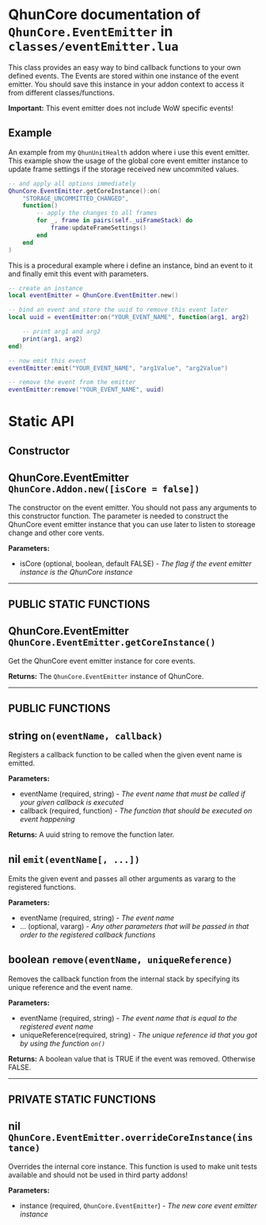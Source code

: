 # QhunCore documentation of `QhunCore.EventEmitter` in `classes/eventEmitter.lua`

This class provides an easy way to bind callback functions to your own defined events. The Events are stored within one instance of the event emitter. You should save this instance in your addon context to access it from different classes/functions.

**Important:** This event emitter does not include WoW specific events!

## Example

An example from my `QhunUnitHealth` addon where i use this event emitter. This example show the usage of the global core event emitter instance to update frame settings if the storage received new uncommited values.

```lua
-- and apply all options immediately
QhunCore.EventEmitter.getCoreInstance():on(
    "STORAGE_UNCOMMITTED_CHANGED",
    function()
        -- apply the changes to all frames
        for _, frame in pairs(self._uiFrameStack) do
            frame:updateFrameSettings()
        end
    end
)
```

This is a procedural example where i define an instance, bind an event to it and finally emit this event with parameters.

```lua
-- create an instance
local eventEmitter = QhunCore.EventEmitter.new()

-- bind an event and store the uuid to remove this event later
local uuid = eventEmitter:on("YOUR_EVENT_NAME", function(arg1, arg2)

    -- print arg1 and arg2
    print(arg1, arg2)
end)

-- now emit this event
eventEmitter:emit("YOUR_EVENT_NAME", "arg1Value", "arg2Value")

-- remove the event from the emitter
eventEmitter:remove("YOUR_EVENT_NAME", uuid)
```

# Static API

## Constructor

## QhunCore.EventEmitter `QhunCore.Addon.new([isCore = false])`

The constructor on the event emitter. You should not pass any arguments to this constructor function. The parameter is needed to construct the QhunCore event emitter instance that you can use later to listen to storeage change and other core vents.

**Parameters:**
- isCore (optional, boolean, default FALSE) - *The flag if the event emitter instance is the QhunCore instance*

---

## PUBLIC STATIC FUNCTIONS

## QhunCore.EventEmitter `QhunCore.EventEmitter.getCoreInstance()`

Get the QhunCore event emitter instance for core events.

**Returns:** The `QhunCore.EventEmitter` instance of QhunCore.

---

## PUBLIC FUNCTIONS

## string `on(eventName, callback)`

Registers a callback function to be called when the given event name is emitted.

**Parameters:**
- eventName (required, string) - *The event name that must be called if your given callback is executed*
- callback (required, function) - *The function that should be executed on event happening*

**Returns:** A uuid string to remove the function later.

## nil `emit(eventName[, ...])`

Emits the given event and passes all other arguments as vararg to the registered functions.

**Parameters:**
- eventName (required, string) - *The event name*
- ... (optional, vararg) - *Any other parameters that will be passed in that order to the registered callback functions*

## boolean `remove(eventName, uniqueReference)`

Removes the callback function from the internal stack by specifying its unique reference and the event name.

**Parameters:**
- eventName (required, string) - *The event name that is equal to the registered event name*
- uniqueReference(required, string) - *The unique reference id that you got by using the function `on()`*

**Returns:** A boolean value that is TRUE if the event was removed. Otherwise FALSE.

---

## PRIVATE STATIC FUNCTIONS

## nil `QhunCore.EventEmitter.overrideCoreInstance(instance)`

Overrides the internal core instance. This function is used to make unit tests available and should not be used in third party addons!

**Parameters:**
- instance (required, `QhunCore.EventEmitter`) - *The new core event emitter instance*